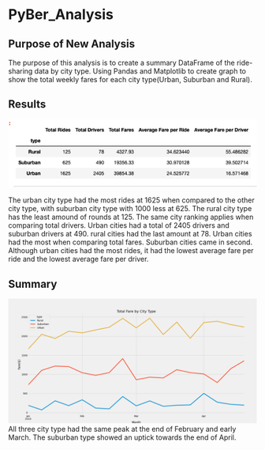 # PyBer_Analysis
## Purpose of New Analysis
  The purpose of this analysis is to create a summary DataFrame of the ride-sharing data by city type. Using Pandas and Matplotlib to create graph to show the total weekly fares for each city type(Urban, Suburban and Rural). 
  
## Results
![screenshot](pyber_challenge_fare.png)

The urban city type had the most rides at 1625 when compared to the other city type, with suburban city type with 1000 less at 625. The rural city type has the least amound of rounds at 125. The same city ranking applies when comparing total drivers. Urban cities had a total of 2405 drivers and suburban drivers at 490. rural cities had the last amount at 78. Urban cities had the most when comparing total fares. Suburban cities came in second. Although urban cities had the most rides, it had the lowest average fare per ride and the lowest average fare per driver. 

## Summary 
![screenshot](PyBer_fare_summary.png)
All three city type had the same peak at the end of February and early March. The suburban type showed an uptick towards the end of April. 
